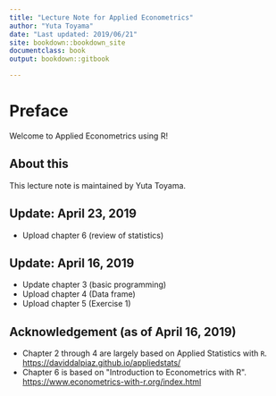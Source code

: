 ```yaml
---
title: "Lecture Note for Applied Econometrics"
author: "Yuta Toyama"
date: "Last updated: 2019/06/21"
site: bookdown::bookdown_site
documentclass: book
output: bookdown::gitbook

---
```


# Preface

Welcome to Applied Econometrics using R!

<!-- If you need PDF output, uncomment bookdown::pdf_book above in YAML. You will need a LaTeX installation, e.g., https://yihui.name/tinytex/ -->

## About this 

This lecture note is maintained by Yuta Toyama.

## Update: April 23, 2019
* Upload chapter 6 (review of statistics)

## Update: April 16, 2019
* Update chapter 3 (basic programming)
* Upload chapter 4 (Data frame)
* Upload chapter 5 (Exercise 1)

## Acknowledgement (as of April 16, 2019)

- Chapter 2 through 4 are largely based on Applied Statistics with `R`. https://daviddalpiaz.github.io/appliedstats/
- Chapter 6 is based on  "Introduction to Econometrics with R". https://www.econometrics-with-r.org/index.html
